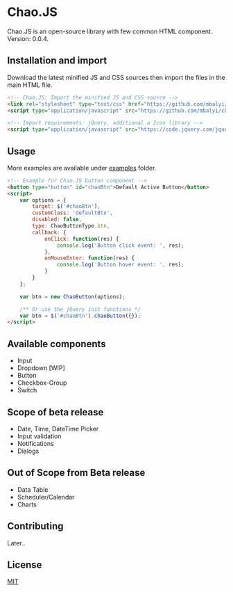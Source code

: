 # Chao.JS

Chao.JS is an open-source library with few common HTML component.
Version: 0.0.4.

## Installation and import

Download the latest minified JS and CSS sources then import the files in the main HTML file.
```html
<!-- Chao.JS: Import the minified JS and CSS source -->
<link rel="stylesheet" type="text/css" href="https://github.com/mbalyi/chaojs/blob/master/chao.min.css">
<script type="application/javascript" src="https://github.com/mbalyi/chaojs/blob/master/chao.min.js"></script>

<!-- Import requirements: jQuery, additional a Icon library -->
<script type="application/javascript" src="https://code.jquery.com/jquery-3.3.1.min.js"></script>
```

## Usage

More examples are available under [examples](https://github.com/mbalyi/chaojs/tree/master/examples) folder.
```html
<!-- Example for Chao.JS button component -->
<button type="button" id="chaoBtn">Default Active Button</button>
<script>
    var options = {
        target: $('#chaoBtn'),
        customClass: 'defaultBtn',
        disabled: false,
        type: ChaoButtonType.btn,
        callback: {
            onClick: function(res) {
                console.log('Button click event: ', res);
            },
            onMouseEnter: function(res) {
                console.log('Button hover event: ', res);
            }
        }
    };

    var btn = new ChaoButton(options);

    /** Or use the jQuery init functions */
    var btn = $('#chaoBtn').chaoButton({});
</script>
```

## Available components
- Input
- Dropdown [WIP]
- Button
- Checkbox-Group
- Switch

## Scope of beta release
- Date, Time, DateTime Picker
- Input validation
- Notifications
- Dialogs

## Out of Scope from Beta release
- Data Table
- Scheduler/Calendar
- Charts

## Contributing
Later..

## License
[MIT](https://github.com/mbalyi/chaojs/blob/master/LICENSE)